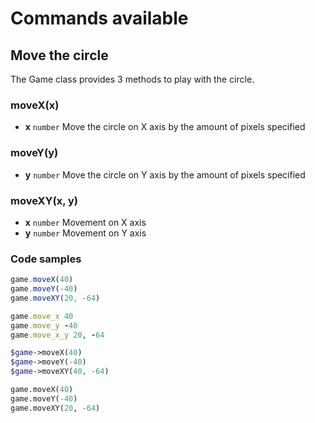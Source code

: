 # Commands available

## Move the circle

The Game class provides 3 methods to play with the circle.

### moveX(x)
* **x** `number` Move the circle on X axis by the amount of pixels specified

### moveY(y)
* **y** `number` Move the circle on Y axis by the amount of pixels specified

### moveXY(x, y)
* **x** `number` Movement on X axis
* **y** `number` Movement on Y axis

### Code samples

```js
game.moveX(40)
game.moveY(-40)
game.moveXY(20, -64)
```

```ruby
game.move_x 40
game.move_y -40
game.move_x_y 20, -64
```

```php
$game->moveX(40)
$game->moveY(-40)
$game->moveXY(40, -64)
```

```python
game.moveX(40)
game.moveY(-40)
game.moveXY(20, -64)
```
